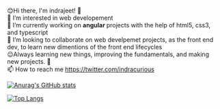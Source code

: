 😊Hi there, I'm indrajeet! 👋<br>
👀 I’m interested in web developement<br>
🌱 I’m currently working on <strong> angular </strong> projects with the help of html5, css3, and typescript<br>
💞️ I’m looking to collaborate on web develpemet projects, as the front end dev, to learn new dimentions of the front end lifecycles<br>
😉Always learning new things, improving the fundamentals, and making new projects. 🚀<br>
📫 How to reach me https://twitter.com/indracurious


[![Anurag's GitHub stats](https://github-readme-stats.vercel.app/api?username=indrajeetgiram)](https://github.com/anuraghazra/github-readme-stats)

[![Top Langs](https://github-readme-stats.vercel.app/api/top-langs/?username=indrajeetgiram&layout=Flexbox)](https://github.com/anuraghazra/github-readme-stats)
            
      

